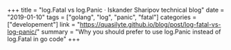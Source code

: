 +++
title = "log.Fatal vs log.Panic · Iskander Sharipov technical blog"
date = "2019-01-10"
tags = ["golang", "log", "panic", "fatal"]
categories = ["developement"]
link = "https://quasilyte.github.io/blog/post/log-fatal-vs-log-panic/"
summary = "Why you should prefer to use log.Panic instead of log.Fatal in go code"
+++
